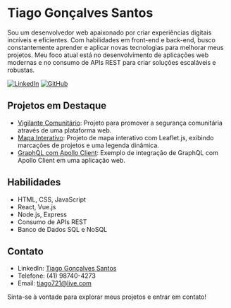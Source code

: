 <!-- Seu nome -->
# Tiago Gonçalves Santos

<!-- Descrição -->
Sou um desenvolvedor web apaixonado por criar experiências digitais incríveis e eficientes. Com habilidades em front-end e back-end, busco constantemente aprender e aplicar novas tecnologias para melhorar meus projetos. Meu foco atual está no desenvolvimento de aplicações web modernas e no consumo de APIs REST para criar soluções escaláveis e robustas.

<!-- Badges (opcional) -->
[![LinkedIn](https://img.shields.io/badge/LinkedIn-Tiago_Gonçalves-blue?style=flat&logo=linkedin)](https://www.linkedin.com/in/tiago721/)
[![GitHub](https://img.shields.io/badge/GitHub-tiago721-darkgreen?style=flat&logo=github)](https://github.com/tiago721)

<!-- Projetos em destaque -->
## Projetos em Destaque
- [Vigilante Comunitário](https://github.com/tiago721/Vigilante-Comunitario): Projeto para promover a segurança comunitária através de uma plataforma web.
- [Mapa Interativo](https://github.com/tiago721/MapaInterativo): Projeto de mapa interativo com Leaflet.js, exibindo marcações de projetos e uma legenda dinâmica.
- [GraphQL com Apollo Client](https://github.com/tiago721/GraphQL-ApolloGraph): Exemplo de integração de GraphQL com Apollo Client em uma aplicação web.

<!-- Habilidades -->
## Habilidades
- HTML, CSS, JavaScript
- React, Vue.js
- Node.js, Express
- Consumo de APIs REST
- Banco de Dados SQL e NoSQL

<!-- Contato -->
## Contato
- LinkedIn: [Tiago Gonçalves Santos](https://www.linkedin.com/in/tiago721/)
- Telefone: (41) 98740-4273
- Email: tiago721@live.com

Sinta-se à vontade para explorar meus projetos e entrar em contato!
